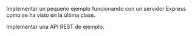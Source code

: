 Implementar un pequeño ejemplo funcionando con un servidor Express como se ha visto en la última clase.

Implementar una API REST de ejemplo.